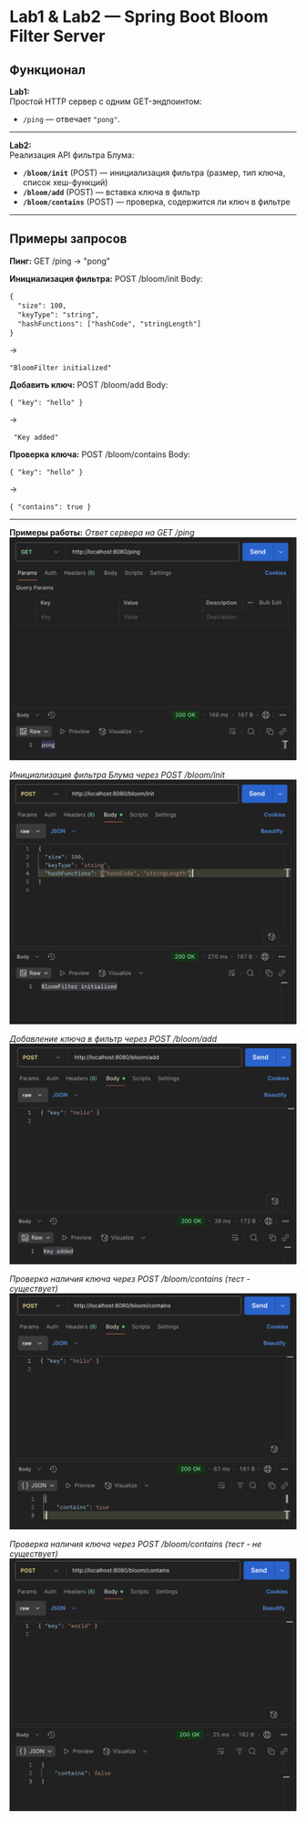 # Lab1 & Lab2 — Spring Boot Bloom Filter Server

## Функционал

**Lab1:**  
Простой HTTP сервер с одним GET-эндпоинтом:
- `/ping` — отвечает `"pong"`.

---

**Lab2:**  
Реализация API фильтра Блума:
- **`/bloom/init`** (POST) — инициализация фильтра (размер, тип ключа, список хеш-функций)
- **`/bloom/add`** (POST) — вставка ключа в фильтр
- **`/bloom/contains`** (POST) — проверка, содержится ли ключ в фильтре

---

## Примеры запросов

**Пинг:**
GET /ping
→ "pong"

**Инициализация фильтра:**
POST /bloom/init
Body:
```
{
  "size": 100,
  "keyType": "string",
  "hashFunctions": ["hashCode", "stringLength"]
}
```
→  
```
"BloomFilter initialized"
```



**Добавить ключ:**
POST /bloom/add
Body:
```
{ "key": "hello" }
```
→
```
 "Key added"
```

**Проверка ключа:**
POST /bloom/contains
Body:
```
{ "key": "hello" }
```
→
```
{ "contains": true }
```

---

**Примеры работы:**
*Ответ сервера на GET /ping*
![ping](images/ping.png)

*Инициализация фильтра Блума через POST /bloom/init*
![init](images/init.png)

*Добавление ключа в фильтр через POST /bloom/add*
![add](images/add.png)

*Проверка наличия ключа через POST /bloom/contains (тест - существует)*
![cTrue](images/cTrue.png)

*Проверка наличия ключа через POST /bloom/contains (тест - не существует)*
![cFalse](images/cFalse.png)








